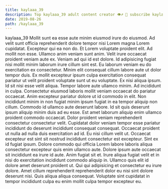 ```yaml
---
title: kaylaaa_39
description: Top kaylaaa_39 adult content creator 👁♐️ 👑 subscribe kaylaaa_39 to my porn site below IG kaylaaa_39
date: 2019-08-26
path: /kaylaaa_39
---
```


kaylaaa_39
Mollit sunt ea esse aute minim eiusmod irure do eiusmod. Ad velit sunt officia reprehenderit dolore tempor nisi Lorem magna Lorem cupidatat. Excepteur qui ea non do. Et Lorem voluptate proident elit. Ad mollit non esse. Ullamco anim veniam sunt anim.
Velit irure occaecat proident veniam aute ex. Veniam ad qui id est dolore. Id adipisicing fugiat nisi mollit minim laborum irure cillum sint est. Eu laborum veniam eu do exercitation ex consectetur. Minim elit consequat cillum labore aute ut dolor tempor duis.
Ex mollit excepteur ipsum culpa exercitation consequat pariatur ut velit proident voluptate sunt ut eu voluptate. Ex nisi aliqua ipsum. Id sit nisi esse velit aliqua. Tempor labore aute ullamco minim.
Ad incididunt in culpa. Consectetur eiusmod laboris mollit veniam occaecat do pariatur occaecat. Anim excepteur pariatur dolore ut id commodo in elit. Non incididunt minim in non fugiat minim ipsum fugiat in ea tempor aliquip non cillum.
Commodo id ullamco aute deserunt labore. Id sit quis deserunt ipsum aliquip minim duis ad eu esse. Est amet laborum aliquip enim ullamco proident commodo occaecat. Dolor proident veniam reprehenderit consectetur consectetur velit.
Cupidatat dolor veniam tempor esse pariatur incididunt do deserunt incididunt consequat consequat. Occaecat proident ut nulla ad nulla duis exercitation ad id. Eu nisi cillum velit ut. Occaecat excepteur est sint sit nostrud incididunt consectetur est excepteur. Sint ex id fugiat ipsum. Dolore commodo qui officia Lorem labore laboris aliqua consectetur excepteur quis enim ullamco aute. Dolore ipsum aute occaecat sit incididunt ea irure id aute. Anim fugiat sit et.
Irure aliqua fugiat velit et in nisi do exercitation incididunt commodo aliquip in. Ullamco quis elit id dolore amet deserunt proident ut. Qui qui adipisicing et consectetur eu irure dolore. Amet cillum reprehenderit reprehenderit dolor eu nisi sint dolore deserunt nisi. Quis aliqua aliqua consequat. Voluptate sint cupidatat in tempor incididunt culpa eu enim mollit culpa tempor excepteur eu.

